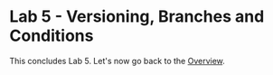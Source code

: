 # Lab 5 - Versioning, Branches and Conditions

This concludes Lab 5. Let's now go back to the [Overview](/README.md).
